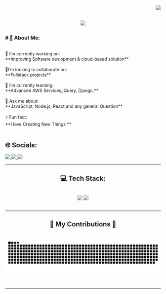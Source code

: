 <img align="right" src="https://visitor-badge.laobi.icu/badge?page_id=salesp07.salesp07" />

<h1 align="center">
    <img src="https://readme-typing-svg.herokuapp.com/?font=Righteous&size=35&center=true&vCenter=true&width=500&height=70&duration=4000&lines=Hi+There!+👋;+I'm+Mohammad+Kamal!;" />
</h1>
<h3 align="left"> # 💫 About Me: </h3>
<br/>
<div align="left">
 🔭 I’m currently working on:
 <br>
 **Improving Software devlopment & cloud-based solution** 
 <br>
 <br>
 👯I’m looking to collaborate on:
 <br>**Fullstack projects**<br><br>
 🌱 I’m currently learning:
 <br>
 **Advanced AWS Services,jQuery, Django,**
<br>
<br>
💬 Ask me about:
<br>
**JavaScript, Node.js, React,and any general Question**
<br>
<br>
⚡ Fun fact:
<br>
**I love Creating New Things **
 <br>
 <br>
 <h2 align="left">🌐 Socials: </h2>
<div align="left"> 
  <a href="https://mail.google.com/mohdkamal.mk023@gmail.com">
    <img src="https://img.shields.io/badge/Gmail-333333?style=for-the-badge&logo=gmail&logoColor=red" />
  </a>
  <a href="https://www.linkedin.com/in/mohammad-kamal-865a02228" target="_blank">
    <img src="https://img.shields.io/badge/LinkedIn-0077B5?style=for-the-badge&logo=linkedin&logoColor=white" target="_blank" />
  </a>
  <a href="https://github.com/mdkamaal3" target="_blank">
     <img src="https://img.shields.io/badge/Portfolio-FF5722?style=for-the-badge&logo=todoist&logoColor=white" target="_blank" /> 
  </a>
</div>
 <hr/>
<h2 align="center"> 💻 Tech Stack: </h2>
<br/>
<div align="center">
    <img src="https://skillicons.dev/icons?i=react,html,css,vscode,github,git" />
    <img src="https://skillicons.dev/icons?i=nodejs,python,javascript,typescript,c,mysql,aws" /><br>
</div>
<br/>
<hr/>
<div align="center">
  <h2>🐍 My Contributions 🐍</h2>
  <br>
  <img alt="snake eating my contributions" src="https://raw.githubusercontent.com/salesp07/salesp07/output/github-contribution-grid-snake.svg" />
  <br/><br/><br/>
</div>
<hr/>





